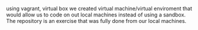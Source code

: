 using vagrant, virtual box we created virtual machine/virtual enviroment that would allow us to code on out local machines instead of using a sandbox. The repository is an exercise that was fully done from our local machines.
